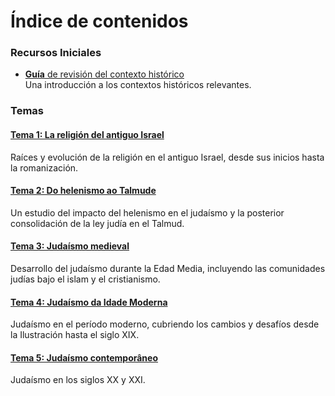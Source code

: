 # Índice de contenidos

### Recursos Iniciales

- [**Guía** de revisión del contexto histórico](./apuntes/jdmo_repaso.md)  
  Una introducción a los contextos históricos relevantes.

### Temas

#### [Tema 1: La religión del antiguo Israel](apuntes/t1/index.md)
  
  Raíces y evolución de la religión en el antiguo Israel, desde sus inicios hasta la romanización.

#### [Tema 2: Do helenismo ao Talmude](apuntes/t2/index.md)

  Un estudio del impacto del helenismo en el judaísmo y la posterior consolidación de la ley judía en el Talmud.

#### [Tema 3: Judaísmo medieval](apuntes/t3/index.md)  

  Desarrollo del judaísmo durante la Edad Media, incluyendo las comunidades judías bajo el islam y el cristianismo.

#### [Tema 4: Judaísmo da Idade Moderna](apuntes/t4/index.md)

  Judaísmo en el período moderno, cubriendo los cambios y desafíos desde la Ilustración hasta el siglo XIX.

#### [Tema 5: Judaísmo contemporâneo](apuntes/t5/index.md)

  Judaísmo en los siglos XX y XXI.